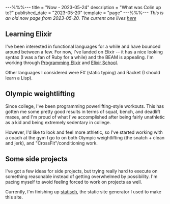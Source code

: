 ---%%%---
title = "Now - 2023-05-24"
description = "What was Colin up to?"
published_date = "2023-05-20"
template = "page"
---%%%---
_This is an old now page from 2023-05-20. The current one lives [here](/now)_

## Learning Elixir
I've been interested in functional languages for a while and have bounced around between a few.
For now, I've landed on Elixir -- it has a nice looking syntax (I was a fan of Ruby for a while) and the BEAM is appealing.
I'm working through [Programming Elixir](https://pragprog.com/titles/elixir16/programming-elixir-1-6/) and
[Elixir School](https://elixirschool.com).

Other languages I considered were F# (static typing) and Racket (I should learn a Lisp).

## Olympic weightlifting
Since college, I've been programming powerlifting-style workouts. This has gotten me some pretty good results in terms of
squat, bench, and deadlift maxes, and I'm proud of what I've accomplished after being fairly unathletic as a kid and being
extremely sedentary in college.

However, I'd like to look and feel more athletic, so I've started working with a coach at the gym I go to on both
Olympic weightlifting (the snatch + clean and jerk), and "CrossFit"/conditioning work.

## Some side projects
I've got a few ideas for side projects, but trying really hard to execute on something reasonable instead of
getting overwhelmed by possibility. I'm pacing myself to avoid feeling forced to work on projects as well.

Currently, I'm finishing up [statisch](https://github.com/sw3dish/statisch), the static site generator I used to make this site.
